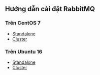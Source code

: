 ## Hướng dẫn cài đặt RabbitMQ

### Trên CentOS 7

- [Standalone](https://github.com/meditechopen/meditech-ghichep-rabbitmq/blob/master/docs/tutorials/setup-standalone/CENTOS-7.md)
- [Cluster](https://github.com/meditechopen/meditech-ghichep-rabbitmq/blob/master/docs/tutorials/setup-cluster/cluster-centos.md)

### Trên Ubuntu 16

- [Standalone](https://github.com/meditechopen/meditech-ghichep-rabbitmq/blob/master/docs/tutorials/setup-standalone/Ubuntu-16.md)
- [Cluster](https://github.com/meditechopen/meditech-ghichep-rabbitmq/blob/master/docs/tutorials/setup-cluster/cluster-ubuntu.md)